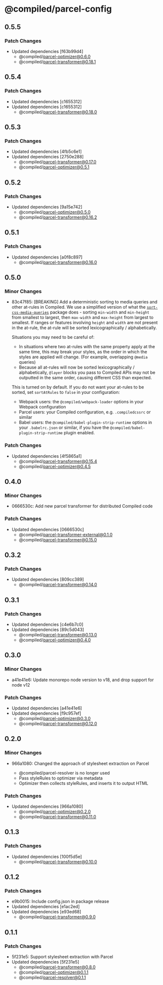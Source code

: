 # @compiled/parcel-config

## 0.5.5

### Patch Changes

- Updated dependencies [f63b99d4]
  - @compiled/parcel-optimizer@0.6.0
  - @compiled/parcel-transformer@0.18.1

## 0.5.4

### Patch Changes

- Updated dependencies [c1655312]
- Updated dependencies [c1655312]
  - @compiled/parcel-transformer@0.18.0

## 0.5.3

### Patch Changes

- Updated dependencies [4fb5c6e1]
- Updated dependencies [2750e288]
  - @compiled/parcel-transformer@0.17.0
  - @compiled/parcel-optimizer@0.5.1

## 0.5.2

### Patch Changes

- Updated dependencies [9a15e742]
  - @compiled/parcel-optimizer@0.5.0
  - @compiled/parcel-transformer@0.16.2

## 0.5.1

### Patch Changes

- Updated dependencies [a0f8c897]
  - @compiled/parcel-transformer@0.16.0

## 0.5.0

### Minor Changes

- 83c47f85: [BREAKING] Add a deterministic sorting to media queries and other at-rules in Compiled. We use a simplified version of what the [`sort-css-media-queries`](https://github.com/OlehDutchenko/sort-css-media-queries?tab=readme-ov-file#mobile-first) package does - sorting `min-width` and `min-height` from smallest to largest, then `max-width` and `max-height` from largest to smallest. If ranges or features involving `height` and `width` are not present in the at-rule, the at-rule will be sorted lexicographically / alphabetically.

  Situations you may need to be careful of:

  - In situations where two at-rules with the same property apply at the same time, this may break your styles, as the order in which the styles are applied will change. (For example, overlapping `@media` queries)
  - Because all at-rules will now be sorted lexicographically / alphabetically, `@layer` blocks you pass to Compiled APIs may not be outputted in the same order, causing different CSS than expected.

  This is turned on by default. If you do not want your at-rules to be sorted, set `sortAtRules` to `false` in your configuration:

  - Webpack users: the `@compiled/webpack-loader` options in your Webpack configuration
  - Parcel users: your Compiled configuration, e.g. `.compiledcssrc` or similar
  - Babel users: the `@compiled/babel-plugin-strip-runtime` options in your `.babelrc.json` or similar, if you have the `@compiled/babel-plugin-strip-runtime` plugin enabled.

### Patch Changes

- Updated dependencies [4f5865a1]
  - @compiled/parcel-transformer@0.15.4
  - @compiled/parcel-optimizer@0.4.5

## 0.4.0

### Minor Changes

- 0666530c: Add new parcel transformer for distributed Compiled code

### Patch Changes

- Updated dependencies [0666530c]
  - @compiled/parcel-transformer-external@0.1.0
  - @compiled/parcel-transformer@0.15.0

## 0.3.2

### Patch Changes

- Updated dependencies [809cc389]
  - @compiled/parcel-transformer@0.14.0

## 0.3.1

### Patch Changes

- Updated dependencies [c4e6b7c0]
- Updated dependencies [89c5d043]
  - @compiled/parcel-transformer@0.13.0
  - @compiled/parcel-optimizer@0.4.0

## 0.3.0

### Minor Changes

- a41e41e6: Update monorepo node version to v18, and drop support for node v12

### Patch Changes

- Updated dependencies [a41e41e6]
- Updated dependencies [f9c957ef]
  - @compiled/parcel-optimizer@0.3.0
  - @compiled/parcel-transformer@0.12.0

## 0.2.0

### Minor Changes

- 966a1080: Changed the approach of stylesheet extraction on Parcel

  - @compiled/parcel-resolver is no longer used
  - Pass styleRules to optimizer via metadata
  - Optimizer then collects styleRules, and inserts it to output HTML

### Patch Changes

- Updated dependencies [966a1080]
  - @compiled/parcel-optimizer@0.2.0
  - @compiled/parcel-transformer@0.11.0

## 0.1.3

### Patch Changes

- Updated dependencies [100f5d5e]
  - @compiled/parcel-transformer@0.10.0

## 0.1.2

### Patch Changes

- e9b0015: Include config.json in package release
- Updated dependencies [e1ac2ed]
- Updated dependencies [e93ed68]
  - @compiled/parcel-transformer@0.9.0

## 0.1.1

### Patch Changes

- 5f231e5: Support stylesheet extraction with Parcel
- Updated dependencies [5f231e5]
  - @compiled/parcel-transformer@0.8.0
  - @compiled/parcel-optimizer@0.1.1
  - @compiled/parcel-resolver@0.1.1
